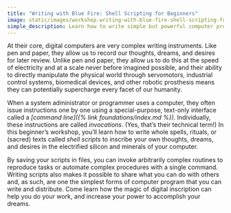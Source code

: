 ```yaml
---
title: "Writing with Blue Fire: Shell Scripting for Beginners"
image: static/images/workshop.writing-with-blue-fire-shell-scripting-for-beginners.square.jpg
simple_description: Learn how to write simple but powerful computer programs called *shell scripts* in this workshop that takes your command line or terminal skills to the next level. This type of simple program is especially important on servers and is one of the most important skills for people who keep company computers running, called system administators, to have. You will learn about various shell features that you might have thought are only used in programming languages, like variables and functions, but that are actually available to you whenever you are using a terminal to complete (or begin to automate) any computerized task you can imagine.
---
```


At their core, digital computers are very complex writing instruments. Like pen and paper, they allow us to record our thoughts, dreams, and desires for later review. Unlike pen and paper, they allow us to do this at the speed of electricity and at a scale never before imagined possible, and their ability to directly manipulate the physical world through servomotors, industrial control systems, biomedical devices, and other robotic prosthesis means they can potentially supercharge every facet of our humanity.

When a system administrator or programmer uses a computer, they often issue instructions one by one using a special-purpose, text-only interface called a *[command line]({% link foundations/index.md %})*. Individually, these instructions are called *invocations*. (Yes, that&rsquo;s their technical term!) In this beginner&rsquo;s workshop, you&rsquo;ll learn how to write whole spells, rituals, or (sacred) texts called *shell scripts* to inscribe your own thoughts, dreams, and desires in the electrified silicon and minerals of your computer.

By saving your scripts in files, you can invoke arbitrarily complex routines to reproduce tasks or automate complex procedures with a single command. Writing scripts also makes it possible to share what you can do with others and, as such, are one the simplest forms of computer program that you can write and distribute. Come learn how the magic of digital inscription can help you do your work, and increase your power to accomplish your dreams.
